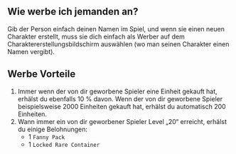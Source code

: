 
## Wie werbe ich jemanden an?
Gib der Person einfach deinen Namen im Spiel, und wenn sie einen neuen Charakter erstellt, muss sie dich einfach als Werber auf dem Charaktererstellungsbildschirm auswählen (wo man seinen Charakter einen Namen vergibt).

##  Werbe Vorteile
1. Immer wenn der von dir geworbene Spieler eine Einheit gekauft hat, erhälst du ebenfalls 10 % davon. Wenn der von dir geworbene Spieler beispielsweise 2000 Einheiten gekauft hat, erhälst du automatisch 200 Einheiten.
3. Wann immer ein von dir geworbener Spieler Level „20“ erreicht, erhälst du einige Belohnungen:
	- 1 `Fanny Pack`
	- 1 `Locked Rare Container`
